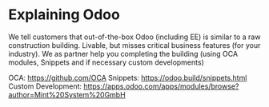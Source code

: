# Explaining Odoo

We tell customers that out-of-the-box Odoo (including EE) is similar to a raw construction building. Livable, but misses critical business features (for your industry).
We as partner help you completing the building (using OCA modules, Snippets and if necessary custom developments)

OCA: <https://github.com/OCA>
Snippets: <https://odoo.build/snippets.html>
Custom Development: <https://apps.odoo.com/apps/modules/browse?author=Mint%20System%20GmbH>